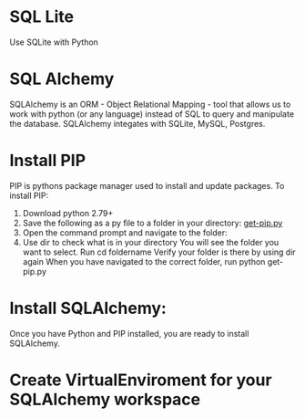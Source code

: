 # SQL Lite
Use SQLite with Python

# SQL Alchemy
SQLAlchemy is an ORM - Object Relational Mapping - tool that allows us to work with python (or any language) instead of SQL to query and manipulate the database. SQLAlchemy integates with SQLite, MySQL, Postgres.

# Install PIP 
PIP is pythons package manager used to install and update packages. To install PIP:
1. Download python 2.79+
2. Save the following as a py file to a folder in your directory: [get-pip.py](https://bootstrap.pypa.io/get-pip.py?force_isolation=true) 
3. Open the command prompt and navigate to the folder:
4. Use dir to check what is in your directory
  You will see the folder you want to select. Run cd foldername
  Verify your folder is there by using dir again
  When you have  navigated to the correct folder, run python get-pip.py
  
# Install SQLAlchemy:
Once you have Python and PIP installed, you are ready to install SQLAlchemy. 

# Create VirtualEnviroment for your SQLAlchemy workspace
